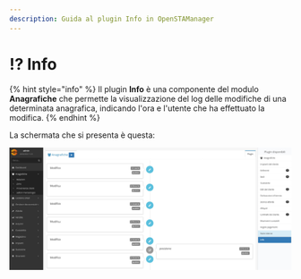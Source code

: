 ```yaml
---
description: Guida al plugin Info in OpenSTAManager
---
```


# ⁉ Info

{% hint style="info" %}
Il plugin **Info** è una componente del modulo **Anagrafiche** che permette la visualizzazione del log delle modifiche di una determinata anagrafica, indicando l'ora e l'utente che ha effettuato la modifica.
{% endhint %}

La schermata che si presenta è questa:

![](<../../../.gitbook/assets/image (22).png>)
